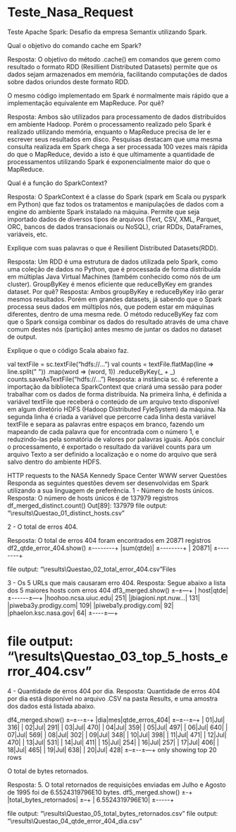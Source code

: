 # Teste_Nasa_Request
Teste Apache Spark: Desafio da empresa Semantix utilizando Spark.

Qual o objetivo do comando cache​ ​em Spark?

Resposta: O objetivo do método .cache() em comandos que gerem como resultado o formato RDD (Resillient Distributed Datasets) permite que os dados sejam armazenados em memória, facilitando computações de dados sobre dados oriundos deste formato RDD.

O mesmo código implementado em Spark é normalmente mais rápido que a implementação equivalente em MapReduce. Por quê?

Resposta: Ambos são utilizados para processamento de dados distribuídos em ambiente Hadoop. Porém o processamento realizado pelo Spark é realizado utilizando memória, enquanto o MapReduce precisa de ler e escrever seus resultados em disco. Pesquisas destacam que uma mesma consulta realizada em Spark chega a ser processada 100 vezes mais rápida do que o MapReduce, devido a isto é que ultimamente a quantidade de processamentos utilizando Spark é exponencialmente maior do que o MapReduce.

Qual é a função do SparkContext​?

Resposta: O SparkContext é a classe do Spark (spark em Scala ou pyspark em Python) que faz todos os tratamentos e manipulações de dados com a engine do ambiente Spark instalado na máquina. Permite que seja importado dados de diversos tipos de arquivos (Text, CSV, XML, Parquet, ORC, bancos de dados transacionais ou NoSQL), criar RDDs, DataFrames, variáveis, etc.

Explique com suas palavras o que é Resilient​ ​Distributed​ ​Datasets​ (RDD).

Resposta: Um RDD é uma estrutura de dados utilizada pelo Spark, como uma coleção de dados no Python, que é processada de forma distribuída em múltiplas Java Virtual Machines (também conhecido como nós de um cluster).
GroupByKey​ ​é menos eficiente que reduceByKey​ ​em grandes dataset. Por quê? Resposta: Ambos groupByKey e reduceByKey irão gerar mesmos resultados. Porém em grandes datasets, já sabendo que o Spark processa seus dados em múltiplos nós, que podem estar em máquinas diferentes, dentro de uma mesma rede. O método reduceByKey faz com que o Spark consiga combinar os dados do resultado através de uma chave comum destes nós (partição) antes mesmo de juntar os dados no dataset de output.

Explique o que o código Scala abaixo faz.

val textFile = sc.textFile(“hdfs://…”) val counts = textFile.flatMap(line => line.split(" ")) .map(word => (word, 1)) .reduceByKey(_ + _) counts.saveAsTextFile(“hdfs://…”)
Resposta: a instância sc. é referente a importação da biblioteca SparkContext que criará uma sessão para poder trabalhar com os dados de forma distribuída. Na primeira linha, é definida a variável textFile que receberá o conteúdo de um arquivo texto disponível em algum diretório HDFS (Hadoop Distributed FyleSystem) da máquina. Na segunda linha é criada a variável que percorre cada linha desta variável textFile e separa as palavras entre espaços em branco, fazendo um mapeando de cada palavra que for encontrada com o número 1, e reduzindo-las pela somatória de valores por palavras iguais. Após concluir o processamento, é exportado o resultado da variável counts para um arquivo Texto a ser definido a localização e o nome do arquivo que será salvo dentro do ambiente HDFS.

HTTP​ ​requests​ ​to​ ​the​ ​NASA​ ​Kennedy​ ​Space​ ​Center​ ​WWW​ ​server
Questões Responda as seguintes questões devem ser desenvolvidas em Spark utilizando a sua linguagem de preferência.
1 - Número de hosts únicos.
Resposta: O número de hosts únicos é de 137979 registros df_merged_distinct.count() Out[89]: 137979 file output: “\results\Questao_01_distinct_hosts.csv”

2 - O total de erros 404.

Resposta: O total de erros 404 foram encontrados em 20871 registros
df2_qtde_error_404.show() ±--------+ |sum(qtde)| ±--------+ | 20871| ±--------+

file output: “\results\Questao_02_total_error_404.csv”Files

3 - Os 5 URLs que mais causaram erro 404.
Resposta: Segue abaixo a lista dos 5 maiores hosts com erros 404 df3_merged.show() ±–±—+ | host|qtde| ±------±—+ |hoohoo.ncsa.uiuc.edu| 251| |jbiagioni.npt.nuw…| 131| |piweba3y.prodigy.com| 109| |piweba1y.prodigy.com| 92| |phaelon.ksc.nasa.gov| 64| ±----±—+

# file output: “\results\Questao_03_top_5_hosts_error_404.csv”

4 - Quantidade de erros 404 por dia.
Resposta: Quantidade de erros 404 por dia está disponível no arquivo .CSV na pasta Results, e uma amostra dos dados está listada abaixo.

df4_merged.show() ±–±--±-+ |dia|mes|qtde_erros_404| ±–±--±–+ | 01|Jul| 316| | 02|Jul| 291| | 03|Jul| 470| | 04|Jul| 359| | 05|Jul| 497| | 06|Jul| 640| | 07|Jul| 569| | 08|Jul| 302| | 09|Jul| 348| | 10|Jul| 398| | 11|Jul| 471| | 12|Jul| 470| | 13|Jul| 531| | 14|Jul| 411| | 15|Jul| 254| | 16|Jul| 257| | 17|Jul| 406| | 18|Jul| 465| | 19|Jul| 638| | 20|Jul| 428| ±–±--±—+ only showing top 20 rows

O total de bytes retornados.

Resposta: 5. O total retornados de requisições enviadas em Julho e Agosto de 1995 foi de 6.5524319796E10 bytes.
df5_merged.show() ±-+ |total_bytes_retornados| ±–+ | 6.5524319796E10| ±-----+

file output: “\results\Questao_05_total_bytes_retornados.csv”
file output: “\results\Questao_04_qtde_error_404_dia.csv”
